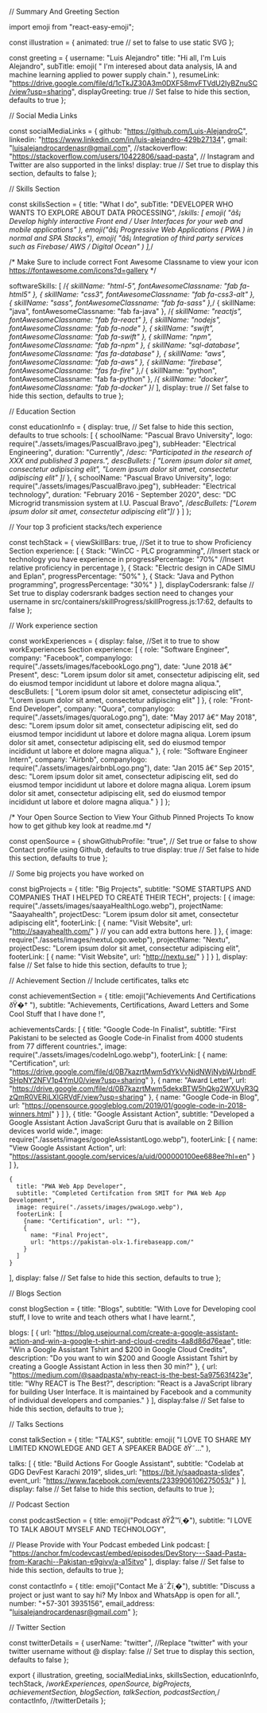 // Summary And Greeting Section

import emoji from "react-easy-emoji";

const illustration = {
  animated: true // set to false to use static SVG
};

const greeting = {
  username: "Luis Alejandro"
  title: "Hi all, I'm Luis Alejandro",
  subTitle: emoji(
    " I'm interesed about data analysis, IA and machine learning applied to power supply chain."
      ),
  resumeLink:
    "https://drive.google.com/file/d/1cTkJZ30A3m0DXF58mvFTVdU2IyBZnuSC/view?usp=sharing",
  displayGreeting: true // Set false to hide this section, defaults to true
};

// Social Media Links

const socialMediaLinks = {
  github: "https://github.com/Luis-AlejandroC",
  linkedin: "https://www.linkedin.com/in/luis-alejandro-429b27134",
  gmail: "luisalejandrocardenasr@gmail.com",
  //stackoverflow: "https://stackoverflow.com/users/10422806/saad-pasta",
  // Instagram and Twitter are also supported in the links!
  display: true // Set true to display this section, defaults to false
};

// Skills Section

const skillsSection = {
  title: "What I do",
  subTitle: "DEVELOPER WHO WANTS TO EXPLORE ABOUT DATA PROCESSING",
  /*skills: [
    emoji(
      "âš¡ Develop highly interactive Front end / User Interfaces for your web and mobile applications"
    ),
    emoji("âš¡ Progressive Web Applications ( PWA ) in normal and SPA Stacks"),
    emoji(
      "âš¡ Integration of third party services such as Firebase/ AWS / Digital Ocean"
    )
  ],*/

  /* Make Sure to include correct Font Awesome Classname to view your icon
https://fontawesome.com/icons?d=gallery */

  softwareSkills: [
    /*{
      skillName: "html-5",
      fontAwesomeClassname: "fab fa-html5"
    },
    {
      skillName: "css3",
      fontAwesomeClassname: "fab fa-css3-alt"
    },
    {
      skillName: "sass",
      fontAwesomeClassname: "fab fa-sass"
    },*/
    {
      skillName: "java",
      fontAwesomeClassname: "fab fa-java"
    },
    /*{
      skillName: "reactjs",
      fontAwesomeClassname: "fab fa-react"
    },
    {
      skillName: "nodejs",
      fontAwesomeClassname: "fab fa-node"
    },
    {
      skillName: "swift",
      fontAwesomeClassname: "fab fa-swift"
    },
    {
      skillName: "npm",
      fontAwesomeClassname: "fab fa-npm"
    },
    {
      skillName: "sql-database",
      fontAwesomeClassname: "fas fa-database"
    },
    {
      skillName: "aws",
      fontAwesomeClassname: "fab fa-aws"
    },
    {
      skillName: "firebase",
      fontAwesomeClassname: "fas fa-fire"
    },*/
    {
      skillName: "python",
      fontAwesomeClassname: "fab fa-python"
    },
    /*{
      skillName: "docker",
      fontAwesomeClassname: "fab fa-docker"
    }*/
  ],
  display: true // Set false to hide this section, defaults to true
};

// Education Section

const educationInfo = {
  display: true, // Set false to hide this section, defaults to true
  schools: [
    {
      schoolName: "Pascual Bravo University",
      logo: require("./assets/images/PascualBravo.jpeg"),
      subHeader: "Electrical Engineering",
      duration: "Currently",
      /*desc: "Participated in the research of XXX and published 3 papers.",
      descBullets: [
        "Lorem ipsum dolor sit amet, consectetur adipiscing elit",
        "Lorem ipsum dolor sit amet, consectetur adipiscing elit"
      ]*/
    },
    {
      schoolName: "Pascual Bravo University",
      logo: require("./assets/images/PascualBravo.jpeg"),
      subHeader: "Electrical technology",
      duration: "February 2016 -  September 2020",
      desc: "DC Microgrid transmission system at I.U. Pascual Bravo",
      /*descBullets: ["Lorem ipsum dolor sit amet, consectetur adipiscing elit"]*/
    }
  ]
};

// Your top 3 proficient stacks/tech experience

const techStack = {
  viewSkillBars: true, //Set it to true to show Proficiency Section
  experience: [
    {
      Stack: "WinCC - PLC programming", //Insert stack or technology you have experience in
      progressPercentage: "70%" //Insert relative proficiency in percentage
    },
    {
      Stack: "Electric design in CADe SIMU and Eplan",
      progressPercentage: "50%"
    },
    {
      Stack: "Java and Python programming",
      progressPercentage: "30%"
    }
  ],
  displayCodersrank: false // Set true to display codersrank badges section need to changes your username in src/containers/skillProgress/skillProgress.js:17:62, defaults to false
};

// Work experience section

const workExperiences = {
  display: false, //Set it to true to show workExperiences Section
  experience: [
    {
      role: "Software Engineer",
      company: "Facebook",
      companylogo: require("./assets/images/facebookLogo.png"),
      date: "June 2018 â€“ Present",
      desc: "Lorem ipsum dolor sit amet, consectetur adipiscing elit, sed do eiusmod tempor incididunt ut labore et dolore magna aliqua.",
      descBullets: [
        "Lorem ipsum dolor sit amet, consectetur adipiscing elit",
        "Lorem ipsum dolor sit amet, consectetur adipiscing elit"
      ]
    },
    {
      role: "Front-End Developer",
      company: "Quora",
      companylogo: require("./assets/images/quoraLogo.png"),
      date: "May 2017 â€“ May 2018",
      desc: "Lorem ipsum dolor sit amet, consectetur adipiscing elit, sed do eiusmod tempor incididunt ut labore et dolore magna aliqua. Lorem ipsum dolor sit amet, consectetur adipiscing elit, sed do eiusmod tempor incididunt ut labore et dolore magna aliqua."
    },
    {
      role: "Software Engineer Intern",
      company: "Airbnb",
      companylogo: require("./assets/images/airbnbLogo.png"),
      date: "Jan 2015 â€“ Sep 2015",
      desc: "Lorem ipsum dolor sit amet, consectetur adipiscing elit, sed do eiusmod tempor incididunt ut labore et dolore magna aliqua. Lorem ipsum dolor sit amet, consectetur adipiscing elit, sed do eiusmod tempor incididunt ut labore et dolore magna aliqua."
    }
  ]
};

/* Your Open Source Section to View Your Github Pinned Projects
To know how to get github key look at readme.md */

const openSource = {
  showGithubProfile: "true", // Set true or false to show Contact profile using Github, defaults to true
  display: true // Set false to hide this section, defaults to true
};

// Some big projects you have worked on

const bigProjects = {
  title: "Big Projects",
  subtitle: "SOME STARTUPS AND COMPANIES THAT I HELPED TO CREATE THEIR TECH",
  projects: [
    {
      image: require("./assets/images/saayaHealthLogo.webp"),
      projectName: "Saayahealth",
      projectDesc: "Lorem ipsum dolor sit amet, consectetur adipiscing elit",
      footerLink: [
        {
          name: "Visit Website",
          url: "http://saayahealth.com/"
        }
        //  you can add extra buttons here.
      ]
    },
    {
      image: require("./assets/images/nextuLogo.webp"),
      projectName: "Nextu",
      projectDesc: "Lorem ipsum dolor sit amet, consectetur adipiscing elit",
      footerLink: [
        {
          name: "Visit Website",
          url: "http://nextu.se/"
        }
      ]
    }
  ],
  display: false // Set false to hide this section, defaults to true
};

// Achievement Section
// Include certificates, talks etc

const achievementSection = {
  title: emoji("Achievements And Certifications ðŸ�† "),
  subtitle:
    "Achievements, Certifications, Award Letters and Some Cool Stuff that I have done !",

  achievementsCards: [
    {
      title: "Google Code-In Finalist",
      subtitle:
        "First Pakistani to be selected as Google Code-in Finalist from 4000 students from 77 different countries.",
      image: require("./assets/images/codeInLogo.webp"),
      footerLink: [
        {
          name: "Certification",
          url: "https://drive.google.com/file/d/0B7kazrtMwm5dYkVvNjdNWjNybWJrbndFSHpNY2NFV1p4YmU0/view?usp=sharing"
        },
        {
          name: "Award Letter",
          url: "https://drive.google.com/file/d/0B7kazrtMwm5dekxBTW5hQkg2WXUyR3QzQmR0VERiLXlGRVdF/view?usp=sharing"
        },
        {
          name: "Google Code-in Blog",
          url: "https://opensource.googleblog.com/2019/01/google-code-in-2018-winners.html"
        }
      ]
    },
    {
      title: "Google Assistant Action",
      subtitle:
        "Developed a Google Assistant Action JavaScript Guru that is available on 2 Billion devices world wide.",
      image: require("./assets/images/googleAssistantLogo.webp"),
      footerLink: [
        {
          name: "View Google Assistant Action",
          url: "https://assistant.google.com/services/a/uid/000000100ee688ee?hl=en"
        }
      ]
    },

    {
      title: "PWA Web App Developer",
      subtitle: "Completed Certifcation from SMIT for PWA Web App Development",
      image: require("./assets/images/pwaLogo.webp"),
      footerLink: [
        {name: "Certification", url: ""},
        {
          name: "Final Project",
          url: "https://pakistan-olx-1.firebaseapp.com/"
        }
      ]
    }
  ],
  display: false // Set false to hide this section, defaults to true
};

// Blogs Section

const blogSection = {
  title: "Blogs",
  subtitle:
    "With Love for Developing cool stuff, I love to write and teach others what I have learnt.",

  blogs: [
    {
      url: "https://blog.usejournal.com/create-a-google-assistant-action-and-win-a-google-t-shirt-and-cloud-credits-4a8d86d76eae",
      title: "Win a Google Assistant Tshirt and $200 in Google Cloud Credits",
      description:
        "Do you want to win $200 and Google Assistant Tshirt by creating a Google Assistant Action in less then 30 min?"
    },
    {
      url: "https://medium.com/@saadpasta/why-react-is-the-best-5a97563f423e",
      title: "Why REACT is The Best?",
      description:
        "React is a JavaScript library for building User Interface. It is maintained by Facebook and a community of individual developers and companies."
    }
  ],
  display:false // Set false to hide this section, defaults to true
};

// Talks Sections

const talkSection = {
  title: "TALKS",
  subtitle: emoji(
    "I LOVE TO SHARE MY LIMITED KNOWLEDGE AND GET A SPEAKER BADGE ðŸ˜…"
  ),

  talks: [
    {
      title: "Build Actions For Google Assistant",
      subtitle: "Codelab at GDG DevFest Karachi 2019",
      slides_url: "https://bit.ly/saadpasta-slides",
      event_url: "https://www.facebook.com/events/2339906106275053/"
    }
  ],
  display: false // Set false to hide this section, defaults to true
};

// Podcast Section

const podcastSection = {
  title: emoji("Podcast ðŸŽ™ï¸�"),
  subtitle: "I LOVE TO TALK ABOUT MYSELF AND TECHNOLOGY",

  // Please Provide with Your Podcast embeded Link
  podcast: [
    "https://anchor.fm/codevcast/embed/episodes/DevStory---Saad-Pasta-from-Karachi--Pakistan-e9givv/a-a15itvo"
  ],
  display: false // Set false to hide this section, defaults to true
};

const contactInfo = {
  title: emoji("Contact Me â˜Žï¸�"),
  subtitle:
    "Discuss a project or just want to say hi? My Inbox and WhatsApp is open for all.",
  number: "+57-301 3935156",
  email_address: "luisalejandrocardenasr@gmail.com"
};

// Twitter Section

const twitterDetails = {
  userName: "twitter", //Replace "twitter" with your twitter username without @
  display: false // Set true to display this section, defaults to false
};

export {
  illustration,
  greeting,
  socialMediaLinks,
  skillsSection,
  educationInfo,
  techStack,
  /*workExperiences,
  openSource,
  bigProjects,
  achievementSection,
  blogSection,
  talkSection,
  podcastSection,*/
  contactInfo,
  //twitterDetails
};

